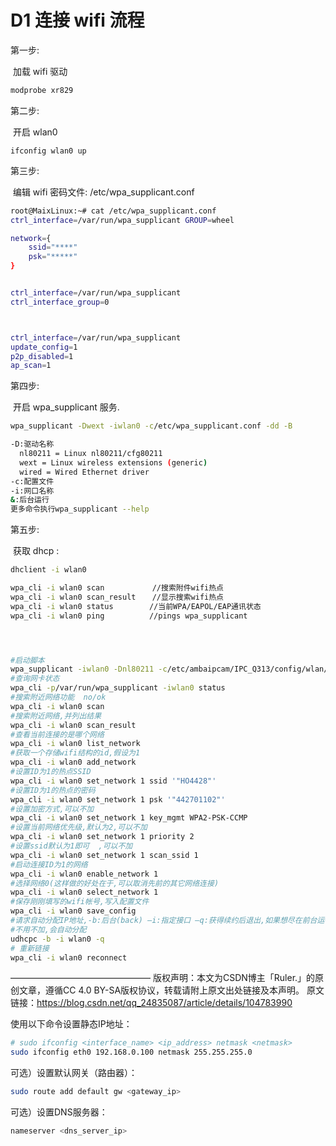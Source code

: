  # D1 连接 wifi 流程

第一步:

​	加载 wifi 驱动

~~~ bash
modprobe xr829
~~~

第二步:

​	开启 wlan0

~~~ba
ifconfig wlan0 up
~~~

第三步:

​	编辑 wifi 密码文件: /etc/wpa_supplicant.conf

~~~ bash
root@MaixLinux:~# cat /etc/wpa_supplicant.conf 
ctrl_interface=/var/run/wpa_supplicant GROUP=wheel

network={
    ssid="****"
    psk="*****"
}


ctrl_interface=/var/run/wpa_supplicant
ctrl_interface_group=0



ctrl_interface=/var/run/wpa_supplicant
update_config=1
p2p_disabled=1
ap_scan=1


~~~



第四步:

​	开启 wpa_supplicant 服务.

~~~ bash
wpa_supplicant -Dwext -iwlan0 -c/etc/wpa_supplicant.conf -dd -B

-D:驱动名称  
  nl80211 = Linux nl80211/cfg80211
  wext = Linux wireless extensions (generic)
  wired = Wired Ethernet driver
-c:配置文件
-i:网口名称
&:后台运行
更多命令执行wpa_supplicant --help 

~~~



第五步:

​	获取 dhcp :

~~~ bash
dhclient -i wlan0
~~~


``` bash
wpa_cli -i wlan0 scan         　//搜索附件wifi热点
wpa_cli -i wlan0 scan_result 　 //显示搜索wifi热点
wpa_cli -i wlan0 status        //当前WPA/EAPOL/EAP通讯状态
wpa_cli -i wlan0 ping          //pings wpa_supplicant




#启动脚本
wpa_supplicant -iwlan0 -Dnl80211 -c/etc/ambaipcam/IPC_Q313/config/wlan/wpa_supplicant.conf -B
#查询网卡状态
wpa_cli -p/var/run/wpa_supplicant -iwlan0 status
#搜索附近网络功能  no/ok
wpa_cli -i wlan0 scan
#搜索附近网络,并列出结果
wpa_cli -i wlan0 scan_result
#查看当前连接的是哪个网络
wpa_cli -i wlan0 list_network    
#获取一个存储wifi结构的id,假设为1
wpa_cli -i wlan0 add_network
#设置ID为1的热点SSID
wpa_cli -i wlan0 set_network 1 ssid '"HO4428"'  
#设置ID为1的热点的密码
wpa_cli -i wlan0 set_network 1 psk '"442701102"'
#设置加密方式,可以不加
wpa_cli -i wlan0 set_network 1 key_mgmt WPA2-PSK-CCMP
#设置当前网络优先级,默认为2,可以不加
wpa_cli -i wlan0 set_network 1 priority 2   
#设置ssid默认为1即可  ,可以不加
wpa_cli -i wlan0 set_network 1 scan_ssid 1    
#启动连接ID为1的网络
wpa_cli -i wlan0 enable_network 1
#选择网络0(这样做的好处在于,可以取消先前的其它网络连接)
wpa_cli -i wlan0 select_network 1
#保存刚刚填写的wifi帐号,写入配置文件
wpa_cli -i wlan0 save_config
#请求自动分配IP地址,-b:后台(back) –i:指定接口 –q:获得续约后退出,如果想尽在前台运行,则去掉-b,加上-f
#不用不加,会自动分配
udhcpc -b -i wlan0 -q 
# 重新链接
wpa_cli -i wlan0 reconnect

```
————————————————
版权声明：本文为CSDN博主「Ruler.」的原创文章，遵循CC 4.0 BY-SA版权协议，转载请附上原文出处链接及本声明。
原文链接：https://blog.csdn.net/qq_24835087/article/details/104783990



使用以下命令设置静态IP地址：
``` bash
# sudo ifconfig <interface_name> <ip_address> netmask <netmask>
sudo ifconfig eth0 192.168.0.100 netmask 255.255.255.0
```

可选）设置默认网关（路由器）：
``` bash
sudo route add default gw <gateway_ip>
```

可选）设置DNS服务器：
``` bash
nameserver <dns_server_ip>
```